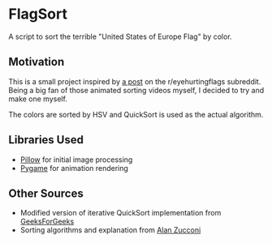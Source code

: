 FlagSort
========

A script to sort the terrible "United States of Europe Flag" by color.

Motivation
--------

This is a small project inspired by [a post](https://www.reddit.com/r/eyehurtingflags/comments/bbpylz/lord_help_us_all/eklg0cw?utm_source=share&utm_medium=web2x) on the r/eyehurtingflags subreddit. Being a big fan of those animated sorting videos myself, I decided to try and make one myself.

The colors are sorted by HSV and QuickSort is used as the actual algorithm.

Libraries Used
-------
* [Pillow](https://pillow.readthedocs.io/en/stable/) for initial image processing
* [Pygame](https://www.pygame.org) for animation rendering

Other Sources
------
* Modified version of iterative QuickSort implementation from [GeeksForGeeks](https://www.geeksforgeeks.org/iterative-quick-sort/)
* Sorting algorithms and explanation from [Alan Zucconi](https://www.alanzucconi.com/2015/09/30/colour-sorting/)
